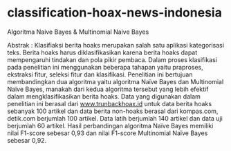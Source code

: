 # classification-hoax-news-indonesia

Algoritma Naive Bayes & Multinomial Naive Bayes

Abstrak :
Klasifiaksi berita hoaks merupakan salah satu aplikasi kategorisasi teks. Berita hoaks harus diklasifikasikan karena berita hoaks dapat mempengaruhi tindakan dan pola pikir pembaca. Dalam proses klasifikasi pada penelitian ini menggunakan beberapa tahapan yaitu praproses, ekstraksi fitur, seleksi fitur dan klasifikasi. Penelitian ini bertujuan membandingkan dua algoritma yaitu algoritma Naïve Bayes dan Multinomial Naïve Bayes, manakah dari kedua algoritma tersebut yang lebih efektif dalam mengklasifikasikan berita hoaks. Data yang digunakan dalam penelitian ini berasal dari www.trunbackhoax.id untuk data berita hoaks sebanyak 100 artikel dan data berita non-hoaks berasal dari kompas.com, detik.com berjumlah 100 artikel. Data latih berjumlah 140 artikel dan data uji berjumlah 60 artikel. Hasil perbandingan algoritma Naïve Bayes memiliki nilai F1-score sebesar 0,93 dan nilai F1-score Multinomial Naïve Bayes sebesar 0,92.
